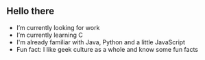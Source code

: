 ## Hello there

- I’m currently looking for work
- I’m currently learning C
- I'm already familiar with Java, Python and a little JavaScript
- Fun fact: I like geek culture as a whole and know some fun facts
